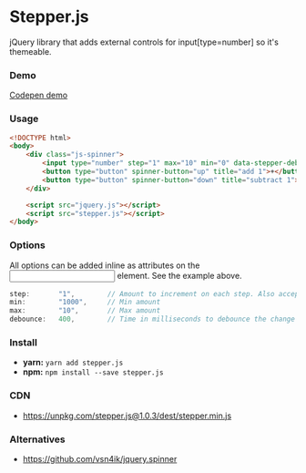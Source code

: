 # Stepper.js
jQuery library that adds external controls for input[type=number] so it's themeable.

### Demo
[Codepen demo](http://codepen.io/gijs/full/XRWKQW/)

### Usage

```html
<!DOCTYPE html>
<body>
    <div class="js-spinner">
        <input type="number" step="1" max="10" min="0" data-stepper-debounce="400" class="js-stepper">
        <button type="button" spinner-button="up" title="add 1">+</button>
        <button type="button" spinner-button="down" title="subtract 1">-</button>
    </div>

    <script src="jquery.js"></script>
    <script src="stepper.js"></script>
</body>
```

### Options
All options can be added inline as attributes on the <input> element. See the example above.
```js
step:       "1",        // Amount to increment on each step. Also accepts decimals.
min:        "1000",     // Min amount
max:        "10",       // Max amount
debounce:   400,        // Time in milliseconds to debounce the change event
```

### Install
- **yarn:** `yarn add stepper.js`
- **npm:** `npm install --save stepper.js`

### CDN
- https://unpkg.com/stepper.js@1.0.3/dest/stepper.min.js

### Alternatives
- https://github.com/vsn4ik/jquery.spinner